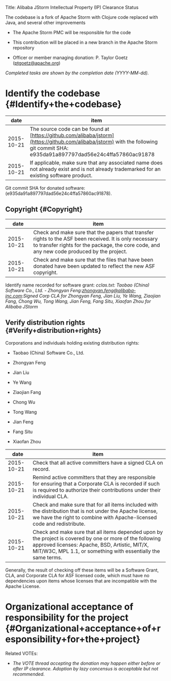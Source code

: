 Title: Alibaba JStorm Intellectual Property (IP) Clearance Status


The codebase is a fork of Apache Storm with Clojure code replaced with Java, and several other improvements



- The Apache Storm PMC will be responsible for the code


- This contribution will be placed in a new branch in the Apache Storm repository


- Officer or member managing donation: P. Taylor Goetz (ptgoetz@apache.org)

 _Completed tasks are shown by the completion date (YYYY-MM-dd)._ 


# Identify the codebase {#Identify+the+codebase}

| date | item |
|------|------|
| 2015-10-21 | The source code can be found at [https://github.com/alibaba/jstorm](https://github.com/alibaba/jstorm) with the following git commit SHA: e935da91a897797dad56e24c4ffa57860ac91878 |
| 2015-10-21 | If applicable, make sure that any associated name does not already exist and is not already trademarked for an existing software product. |

Git commit SHA for donated software: (e935da91a897797dad56e24c4ffa57860ac91878).


## Copyright {#Copyright}

| date | item |
|------|------|
| 2015-10-21 | Check and make sure that the papers that transfer rights to the ASF been received. It is only necessary to transfer rights for the package, the core code, and any new code produced by the project. |
| 2015-10-21 | Check and make sure that the files that have been donated have been updated to reflect the new ASF copyright. |

Identify name recorded for software grant: _cclas.txt: Taobao (China) Software Co., Ltd. - Zhongyan Feng:zhongyan.feng@alibaba-inc.com:Signed Corp CLA for Zhongyan Feng, Jian Liu, Ye Wang, Ziaojian Fang, Chong Wu, Tong Wang, Jian Feng, Fang Situ, Xiaofan Zhou for Alibaba JStorm_ 


## Verify distribution rights {#Verify+distribution+rights}

Corporations and individuals holding existing distribution rights:



- Taobao (China) Software Co., Ltd.

- Zhongyan Feng

- Jian Liu

- Ye Wang

- Ziaojian Fang

- Chong Wu

- Tong Wang

- Jian Feng

- Fang Situ

- Xiaofan Zhou

| date | item |
|------|------|
| 2015-10-21 | Check that all active committers have a signed CLA on record. |
| 2015-10-21 | Remind active committers that they are responsible for ensuring that a Corporate CLA is recorded if such is required to authorize their contributions under their individual CLA. |
| 2015-10-21 | Check and make sure that for all items included with the distribution that is not under the Apache license, we have the right to combine with Apache-licensed code and redistribute. |
| 2015-10-21 | Check and make sure that all items depended upon by the project is covered by one or more of the following approved licenses: Apache, BSD, Artistic, MIT/X, MIT/W3C, MPL 1.1, or something with essentially the same terms. |

Generally, the result of checking off these items will be a Software Grant, CLA, and Corporate CLA for ASF licensed code, which must have no dependencies upon items whose licenses that are incompatible with the Apache License.


# Organizational acceptance of responsibility for the project {#Organizational+acceptance+of+responsibility+for+the+project}

Related VOTEs:



-  _The VOTE thread accepting the donation may happen either before or after IP clearance. Adoption by lazy concensus is acceptable but not recommended._ 
